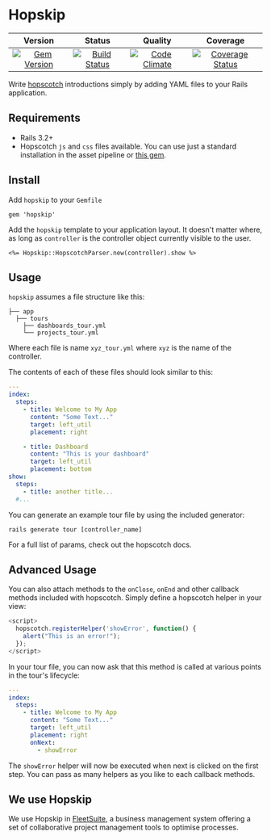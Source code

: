# Hopskip

| Version | Status | Quality | Coverage |
|:--------:|:------------:|:-----:|:-----:|
| [![Gem Version](https://badge.fury.io/rb/hopskip.png)](http://badge.fury.io/rb/hopskip) | [![Build Status](https://travis-ci.org/boxuk/hopskip.png?branch=master)](https://travis-ci.org/boxuk/hopskip) | [![Code Climate](https://codeclimate.com/github/boxuk/hopskip.png)](https://codeclimate.com/github/boxuk/hopskip) | [![Coverage Status](https://coveralls.io/repos/boxuk/hopskip/badge.png?branch=master)](https://coveralls.io/r/boxuk/hopskip?branch=master) |

Write [hopscotch](https://github.com/linkedin/hopscotch) introductions simply by adding YAML files to your Rails application.

## Requirements

* Rails 3.2+
* Hopscotch `js` and `css` files available. You can use just a standard installation in the asset pipeline or [this gem](https://github.com/ccschmitz/hopscotch-rails).

## Install

Add `hopskip` to your `Gemfile`

    gem 'hopskip'

Add the `hopskip` template to your application layout. It doesn't matter where, as long as `controller` is the controller object currently visible to the user.

    <%= Hopskip::HopscotchParser.new(controller).show %>

## Usage

`hopskip` assumes a file structure like this:

    ├── app
      ├── tours
        ├── dashboards_tour.yml
        └── projects_tour.yml

Where each file is name `xyz_tour.yml` where `xyz` is the name of the controller.

The contents of each of these files should look similar to this:

```YAML
---
index:
  steps:
    - title: Welcome to My App
      content: "Some Text..."
      target: left_util
      placement: right

    - title: Dashboard
      content: "This is your dashboard"
      target: left_util
      placement: bottom
show:
  steps:
    - title: another title...
  #...
```

You can generate an example tour file by using the included generator:

    rails generate tour [controller_name]

For a full list of params, check out the hopscotch docs.

## Advanced Usage

You can also attach methods to the `onClose`, `onEnd` and other callback methods included with hopscotch. Simply define a hopscotch helper in your view:

```JavaScript
<script>
  hopscotch.registerHelper('showError', function() {
    alert("This is an error!");
  });
</script>
```
  In your tour file, you can now ask that this method is called at various points in the tour's lifecycle:

```YAML
---
index:
  steps:
    - title: Welcome to My App
      content: "Some Text..."
      target: left_util
      placement: right
      onNext:
        - showError
```

The `showError` helper will now be executed when next is clicked on the first step. You can pass as many helpers as you like to each callback methods.

## We use Hopskip

We use Hopskip in [FleetSuite](http://www.boxuk.com/fleetsuite/), a business management system offering a set of collaborative project management tools to optimise processes.